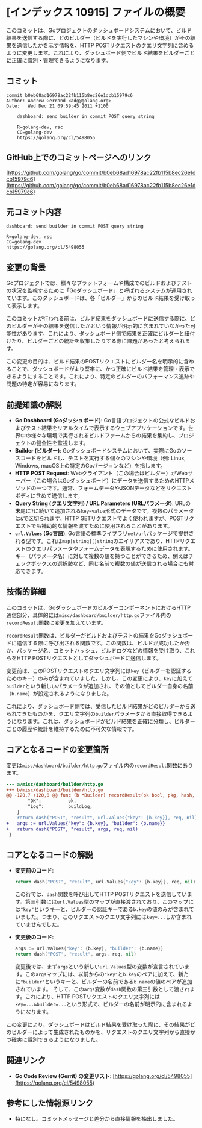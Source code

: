 # [インデックス 10915] ファイルの概要

このコミットは、Goプロジェクトのダッシュボードシステムにおいて、ビルド結果を送信する際に、どのビルダー（ビルドを実行したマシンや環境）がその結果を送信したかを示す情報を、HTTP POSTリクエストのクエリ文字列に含めるように変更します。これにより、ダッシュボード側でビルド結果をビルダーごとに正確に識別・管理できるようになります。

## コミット

```
commit b0eb68ad16978ac22fb115b8ec26e1dcb15979c6
Author: Andrew Gerrand <adg@golang.org>
Date:   Wed Dec 21 09:59:45 2011 +1100

    dashboard: send builder in commit POST query string
    
    R=golang-dev, rsc
    CC=golang-dev
    https://golang.org/cl/5498055
```

## GitHub上でのコミットページへのリンク

[https://github.com/golang/go/commit/b0eb68ad16978ac22fb115b8ec26e1dcb15979c6](https://github.com/golang/go/commit/b0eb68ad16978ac22fb115b8ec26e1dcb15979c6)

## 元コミット内容

```
dashboard: send builder in commit POST query string

R=golang-dev, rsc
CC=golang-dev
https://golang.org/cl/5498055
```

## 変更の背景

Goプロジェクトでは、様々なプラットフォームや構成でのビルドおよびテストの状況を監視するために「Goダッシュボード」と呼ばれるシステムが運用されています。このダッシュボードは、各「ビルダー」からのビルド結果を受け取って表示します。

このコミットが行われる前は、ビルド結果をダッシュボードに送信する際に、どのビルダーがその結果を送信したかという情報が明示的に含まれていなかった可能性があります。これにより、ダッシュボード側で結果を正確にビルダーと紐付けたり、ビルダーごとの統計を収集したりする際に課題があったと考えられます。

この変更の目的は、ビルド結果のPOSTリクエストにビルダー名を明示的に含めることで、ダッシュボードがより堅牢に、かつ正確にビルド結果を管理・表示できるようにすることです。これにより、特定のビルダーのパフォーマンス追跡や問題の特定が容易になります。

## 前提知識の解説

*   **Go Dashboard (Goダッシュボード)**: Go言語プロジェクトの公式なビルドおよびテスト結果をリアルタイムで表示するウェブアプリケーションです。世界中の様々な環境で実行されるビルドファームからの結果を集約し、プロジェクトの健全性を監視します。
*   **Builder (ビルダー)**: Goダッシュボードシステムにおいて、実際にGoのソースコードをビルドし、テストを実行する個々のマシンや環境（例: Linux, Windows, macOS上の特定のGoバージョンなど）を指します。
*   **HTTP POST Request**: Webクライアント（この場合はビルダー）がWebサーバー（この場合はGoダッシュボード）にデータを送信するためのHTTPメソッドの一つです。通常、フォームデータやJSONデータなどをリクエストボディに含めて送信します。
*   **Query String (クエリ文字列) / URL Parameters (URLパラメータ)**: URLの末尾に`?`に続いて追加される`key=value`形式のデータです。複数のパラメータは`&`で区切られます。HTTP GETリクエストでよく使われますが、POSTリクエストでも補助的な情報を渡すために使用されることがあります。
*   **`url.Values` (Go言語)**: Go言語の標準ライブラリ`net/url`パッケージで提供される型です。これは`map[string][]string`のエイリアスであり、HTTPリクエストのクエリパラメータやフォームデータを表現するために使用されます。キー（パラメータ名）に対して複数の値を持つことができるため、例えばチェックボックスの選択肢など、同じ名前で複数の値が送信される場合にも対応できます。

## 技術的詳細

このコミットは、GoダッシュボードのビルダーコンポーネントにおけるHTTP通信部分、具体的には`misc/dashboard/builder/http.go`ファイル内の`recordResult`関数に変更を加えています。

`recordResult`関数は、ビルダーがビルドおよびテストの結果をGoダッシュボードに送信する際に呼び出される関数です。この関数は、ビルドが成功したか否か、パッケージ名、コミットハッシュ、ビルドログなどの情報を受け取り、これらをHTTP POSTリクエストとしてダッシュボードに送信します。

変更前は、このPOSTリクエストのクエリ文字列には`key`（ビルダーを認証するためのキー）のみが含まれていました。しかし、この変更により、`key`に加えて`builder`という新しいパラメータが追加され、その値としてビルダー自身の名前（`b.name`）が設定されるようになりました。

これにより、ダッシュボード側では、受信したビルド結果がどのビルダーから送られてきたものかを、クエリ文字列の`builder`パラメータから直接取得できるようになります。これは、ダッシュボードがビルド結果を正確に分類し、ビルダーごとの履歴や統計を維持するために不可欠な情報です。

## コアとなるコードの変更箇所

変更は`misc/dashboard/builder/http.go`ファイル内の`recordResult`関数にあります。

```diff
--- a/misc/dashboard/builder/http.go
+++ b/misc/dashboard/builder/http.go
@@ -120,7 +120,8 @@ func (b *Builder) recordResult(ok bool, pkg, hash, goHash, buildLog string) erro
 		"OK":          ok,
 		"Log":         buildLog,
 	}
-	return dash("POST", "result", url.Values{"key": {b.key}}, req, nil)
+	args := url.Values{"key": {b.key}, "builder": {b.name}}
+	return dash("POST", "result", args, req, nil)
 }
```

## コアとなるコードの解説

*   **変更前のコード**:
    ```go
    return dash("POST", "result", url.Values{"key": {b.key}}, req, nil)
    ```
    この行では、`dash`関数を呼び出してHTTP POSTリクエストを送信しています。第三引数には`url.Values`型のマップが直接渡されており、このマップには`"key"`というキーと、ビルダーの認証キーである`b.key`の値のみが含まれていました。つまり、このリクエストのクエリ文字列には`key=...`しか含まれていませんでした。

*   **変更後のコード**:
    ```go
    args := url.Values{"key": {b.key}, "builder": {b.name}}
    return dash("POST", "result", args, req, nil)
    ```
    変更後では、まず`args`という新しい`url.Values`型の変数が宣言されています。この`args`マップには、以前からの`"key"`と`b.key`のペアに加えて、新たに`"builder"`というキーと、ビルダーの名前である`b.name`の値のペアが追加されています。
    そして、この`args`変数が`dash`関数の第三引数として渡されます。これにより、HTTP POSTリクエストのクエリ文字列には`key=...&builder=...`という形式で、ビルダーの名前が明示的に含まれるようになります。

この変更により、ダッシュボードはビルド結果を受け取った際に、その結果がどのビルダーによって生成されたものかを、リクエストのクエリ文字列から直接かつ確実に識別できるようになりました。

## 関連リンク

*   **Go Code Review (Gerrit) の変更リスト**:
    [https://golang.org/cl/5498055](https://golang.org/cl/5498055)

## 参考にした情報源リンク

*   特になし。コミットメッセージと差分から直接情報を抽出しました。
